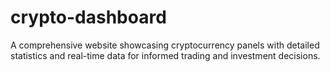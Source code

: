 # crypto-dashboard
A comprehensive website showcasing cryptocurrency panels with detailed statistics and real-time data for informed trading and investment decisions.
